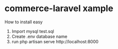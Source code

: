 # commerce-laravel xample

How to install easy

1. Import mysql test.sql
2. Create .env database name 
3. run php artisan serve http://localhost:8000
